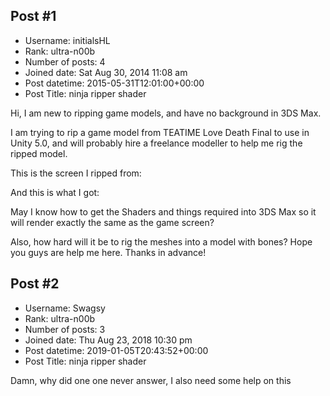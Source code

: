 ## Post #1
- Username: initialsHL
- Rank: ultra-n00b
- Number of posts: 4
- Joined date: Sat Aug 30, 2014 11:08 am
- Post datetime: 2015-05-31T12:01:00+00:00
- Post Title: ninja ripper shader

Hi, I am new to ripping game models, and have no background in 3DS Max.

I am trying to rip a game model from TEATIME Love Death Final to use in Unity 5.0,
and will probably hire a freelance modeller to help me rig the ripped model.

This is the screen I ripped from:


And this is what I got:


May I know how to get the Shaders and things required into 3DS Max
so it will render exactly the same as the game screen?

Also, how hard will it be to rig the meshes into a model with bones?
Hope you guys are help me here. Thanks in advance!
## Post #2
- Username: Swagsy
- Rank: ultra-n00b
- Number of posts: 3
- Joined date: Thu Aug 23, 2018 10:30 pm
- Post datetime: 2019-01-05T20:43:52+00:00
- Post Title: ninja ripper shader

Damn, why did one one never answer, I also need some help on this
